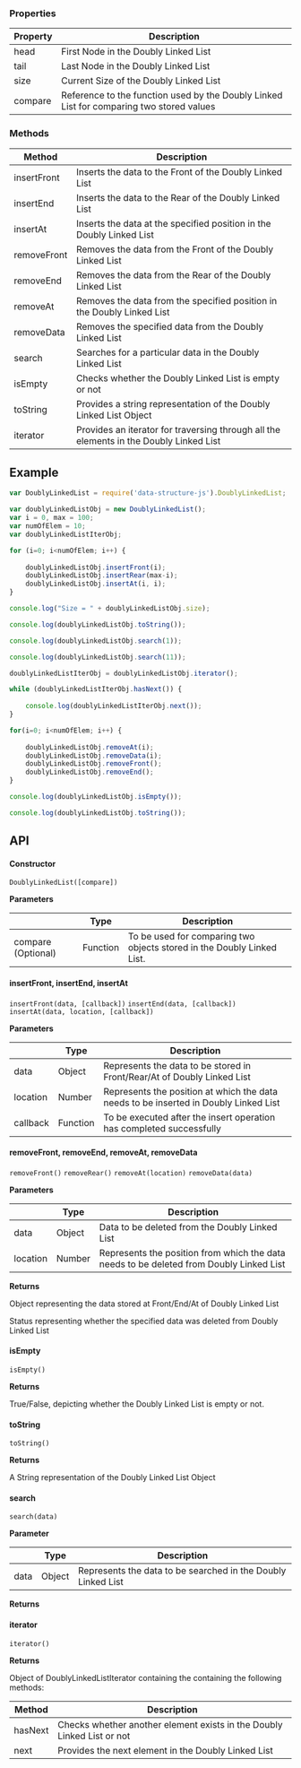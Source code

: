 ### Properties

| Property | Description |
| --- | --- |
| head | First Node in the Doubly Linked List |
| tail | Last Node in the Doubly Linked List |
| size | Current Size of the Doubly Linked List |
| compare | Reference to the function used by the Doubly Linked List for comparing two stored values |

### Methods

| Method | Description |
| --- | --- |
| insertFront | Inserts the data to the Front of the Doubly Linked List |
| insertEnd | Inserts the data to the Rear of the Doubly Linked List |
| insertAt | Inserts the data at the specified position in the Doubly Linked List |
| removeFront | Removes the data from the Front of the Doubly Linked List |
| removeEnd | Removes the data from the Rear of the Doubly Linked List |
| removeAt | Removes the data from the specified position in the Doubly Linked List |
| removeData | Removes the specified data from the Doubly Linked List |
| search | Searches for a particular data in the Doubly Linked List |
| isEmpty | Checks whether the Doubly Linked List is empty or not |
| toString | Provides a string representation of the Doubly Linked List Object |
| iterator | Provides an iterator for traversing through all the elements in the Doubly Linked List |

## Example

```javascript
var DoublyLinkedList = require('data-structure-js').DoublyLinkedList;

var doublyLinkedListObj = new DoublyLinkedList();
var i = 0, max = 100;
var numOfElem = 10;
var doublyLinkedListIterObj;

for (i=0; i<numOfElem; i++) {
    
    doublyLinkedListObj.insertFront(i);
    doublyLinkedListObj.insertRear(max-i);
    doublyLinkedListObj.insertAt(i, i);
}

console.log("Size = " + doublyLinkedListObj.size);

console.log(doublyLinkedListObj.toString());

console.log(doublyLinkedListObj.search(1));

console.log(doublyLinkedListObj.search(11));

doublyLinkedListIterObj = doublyLinkedListObj.iterator();

while (doublyLinkedListIterObj.hasNext()) {
    
    console.log(doublyLinkedListIterObj.next());
}

for(i=0; i<numOfElem; i++) {
    
    doublyLinkedListObj.removeAt(i);
    doublyLinkedListObj.removeData(i);
    doublyLinkedListObj.removeFront();
    doublyLinkedListObj.removeEnd();
}

console.log(doublyLinkedListObj.isEmpty());

console.log(doublyLinkedListObj.toString());

```

## API

#### Constructor

`DoublyLinkedList([compare])`

__Parameters__

| | Type | Description |
| --- | --- | --- |
| compare (Optional) | Function | To be used for comparing two objects stored in the Doubly Linked List. |

#### insertFront, insertEnd, insertAt

`insertFront(data, [callback])`
`insertEnd(data, [callback])`
`insertAt(data, location, [callback])`

__Parameters__

| | Type | Description |
| --- | --- | --- |
| data | Object | Represents the data to be stored in Front/Rear/At of Doubly Linked List |'
| location | Number | Represents the position at which the data needs to be inserted in Doubly Linked List |
| callback | Function | To be executed after the insert operation has completed successfully |

#### removeFront, removeEnd, removeAt, removeData

`removeFront()`
`removeRear()`
`removeAt(location)`
`removeData(data)`

__Parameters__

| | Type | Description |
| --- | --- | --- |
| data | Object | Data to be deleted from the Doubly Linked List |
| location | Number | Represents the position from which the data needs to be deleted from Doubly Linked List |

__Returns__

Object representing the data stored at Front/End/At of Doubly Linked List

Status representing whether the specified data was deleted from Doubly Linked List

#### isEmpty

`isEmpty()`

__Returns__

True/False, depicting whether the Doubly Linked List is empty or not.

#### toString

`toString()`

__Returns__

A String representation of the Doubly Linked List Object

#### search

`search(data)`

__Parameter__

| | Type | Description |
| --- | --- | --- |
| data | Object | Represents the data to be searched in the Doubly Linked List |'

__Returns__

#### iterator

`iterator()`

__Returns__

Object of DoublyLinkedListIterator containing the containing the following methods:

| Method | Description |
| --- | --- |
| hasNext | Checks whether another element exists in the Doubly Linked List or not |
| next | Provides the next element in the Doubly Linked List |